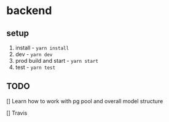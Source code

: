 # backend

## setup

1. install - `yarn install`
2. dev - `yarn dev`
3. prod build and start - `yarn start`
4. test - `yarn test`

## TODO

[] Learn how to work with pg pool and overall model structure

[] Travis
